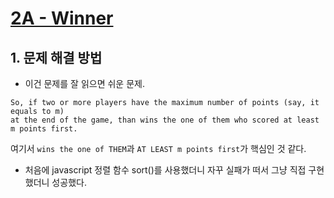 

# [2A - Winner](http://codeforces.com/problemset/problem/2/A)


## 1. 문제 해결 방법

* 이건 문제를 잘 읽으면 쉬운 문제. 
```
So, if two or more players have the maximum number of points (say, it equals to m) 
at the end of the game, than wins the one of them who scored at least m points first. 

```
여기서 `wins the one of THEM`과 `AT LEAST m points first`가 핵심인 것 같다.

* 처음에 javascript 정렬 함수 sort()를 사용했더니 자꾸 실패가 떠서 그냥 직접 구현했더니 성공했다.